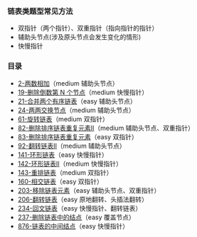 ### 链表类题型常见方法
- 双指针（两个指针）、双重指针（指向指针的指针）
- 辅助头节点(涉及原头节点会发生变化的情形)
- 快慢指针

### 目录
- [2-两数相加](https://github.com/SunnyZhang06/LeetCode-solution-by-classification/blob/master/%E9%93%BE%E8%A1%A8/2-%E4%B8%A4%E6%95%B0%E7%9B%B8%E5%8A%A0.cpp)（medium  辅助头节点）
- [19-删除倒数第 N 个节点](https://github.com/SunnyZhang06/LeetCode-solution-by-classification/blob/master/%E9%93%BE%E8%A1%A8/19-%E5%88%A0%E9%99%A4%E9%93%BE%E8%A1%A8%E5%80%92%E6%95%B0%E7%AC%ACN%E4%B8%AA%E8%8A%82%E7%82%B9.cpp)（medium  快慢指针）
- [21-合并两个有序链表](https://github.com/SunnyZhang06/LeetCode-solution-by-classification/blob/master/%E9%93%BE%E8%A1%A8/21-%E5%90%88%E5%B9%B6%E4%B8%A4%E4%B8%AA%E6%9C%89%E5%BA%8F%E9%93%BE%E8%A1%A8.cpp)（easy  辅助头节点）
- [24-两两交换节点](https://github.com/SunnyZhang06/LeetCode-solution-by-classification/blob/master/%E9%93%BE%E8%A1%A8/24-%E4%B8%A4%E4%B8%A4%E4%BA%A4%E6%8D%A2%E8%8A%82%E7%82%B9.cpp)（medium  辅助头节点）
- [61-旋转链表](https://github.com/SunnyZhang06/LeetCode-solution-by-classification/blob/master/%E9%93%BE%E8%A1%A8/61-%E6%97%8B%E8%BD%AC%E9%93%BE%E8%A1%A8.cpp)（medium  双指针）
- [82-删除排序链表重复元素Ⅱ](https://github.com/SunnyZhang06/LeetCode-solution-by-classification/blob/master/%E9%93%BE%E8%A1%A8/82-%E5%88%A0%E9%99%A4%E6%8E%92%E5%BA%8F%E9%93%BE%E8%A1%A8%E9%87%8D%E5%A4%8D%E5%85%83%E7%B4%A0%E2%85%A1.cpp)（medium  辅助头节点、双重指针）
- [83-删除排序链表重复元素](https://github.com/SunnyZhang06/LeetCode-solution-by-classification/blob/master/%E9%93%BE%E8%A1%A8/83-%E5%88%A0%E9%99%A4%E6%8E%92%E5%BA%8F%E9%93%BE%E8%A1%A8%E9%87%8D%E5%A4%8D%E5%85%83%E7%B4%A0.cpp)（easy  双指针）
- [92-翻转链表Ⅱ](https://github.com/SunnyZhang06/LeetCode-solution-by-classification/blob/master/%E9%93%BE%E8%A1%A8/92-%E7%BF%BB%E8%BD%AC%E9%93%BE%E8%A1%A8%E2%85%A1.cpp)（medium 辅助头节点）
- [141-环形链表](https://github.com/SunnyZhang06/LeetCode-solution-by-classification/blob/master/%E9%93%BE%E8%A1%A8/141-%E7%8E%AF%E5%BD%A2%E9%93%BE%E8%A1%A8.cpp)（easy 快慢指针）
- [142-环形链表Ⅱ](https://github.com/SunnyZhang06/LeetCode-solution-by-classification/blob/master/%E9%93%BE%E8%A1%A8/142-%E7%8E%AF%E5%BD%A2%E9%93%BE%E8%A1%A8%E2%85%A1.cpp)（medium 快慢指针）
- [143-重排链表](https://github.com/SunnyZhang06/LeetCode-solution-by-classification/blob/master/%E9%93%BE%E8%A1%A8/143-%E9%87%8D%E6%8E%92%E9%93%BE%E8%A1%A8.cpp)（medium 双指针）
- [160-相交链表](https://github.com/SunnyZhang06/LeetCode-solution-by-classification/blob/master/%E9%93%BE%E8%A1%A8/160-%E7%9B%B8%E4%BA%A4%E9%93%BE%E8%A1%A8.cpp)（easy 双指针）
- [203-移除链表元素](https://github.com/SunnyZhang06/LeetCode-solution-by-classification/blob/master/%E9%93%BE%E8%A1%A8/203-%E7%A7%BB%E9%99%A4%E9%93%BE%E8%A1%A8%E5%85%83%E7%B4%A0.cpp)（easy 辅助头节点、双重指针）
- [206-翻转链表](https://github.com/SunnyZhang06/LeetCode-solution-by-classification/blob/master/%E9%93%BE%E8%A1%A8/206-%E5%8F%8D%E8%BD%AC%E9%93%BE%E8%A1%A8.cpp)（easy 原地翻转、头插法翻转）
- [234-回文链表](https://github.com/SunnyZhang06/LeetCode-solution-by-classification/blob/master/%E9%93%BE%E8%A1%A8/234-%E5%9B%9E%E6%96%87%E9%93%BE%E8%A1%A8.cpp)（easy 快慢指针、翻转链表）
- [237-删除链表中的结点](https://github.com/SunnyZhang06/LeetCode-solution-by-classification/blob/master/%E9%93%BE%E8%A1%A8/237-%E5%88%A0%E9%99%A4%E9%93%BE%E8%A1%A8%E4%B8%AD%E7%9A%84%E8%8A%82%E7%82%B9.cpp)（easy 覆盖节点）
- [876-链表的中间结点](https://github.com/SunnyZhang06/LeetCode-solution-by-classification/blob/master/%E9%93%BE%E8%A1%A8/876-%E9%93%BE%E8%A1%A8%E7%9A%84%E4%B8%AD%E9%97%B4%E8%8A%82%E7%82%B9.cpp)（easy 快慢指针）
